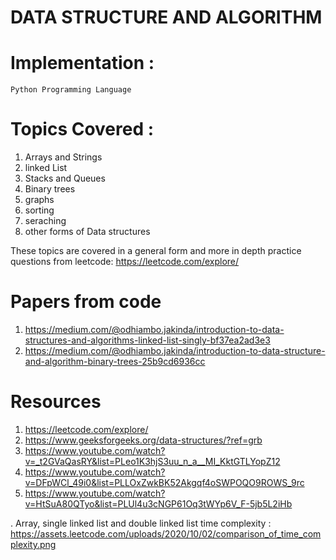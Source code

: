 # DATA STRUCTURE AND ALGORITHM  
# Implementation : 
    Python Programming Language 
# Topics Covered : 
 1. Arrays and Strings 
 2. linked List 
 3. Stacks and Queues 
 4. Binary trees 
 5. graphs 
 6. sorting 
 7. seraching 
 8. other forms of Data structures 

These topics are covered in a general form and more in depth practice questions from leetcode: https://leetcode.com/explore/

# Papers from code 
1. https://medium.com/@odhiambo.jakinda/introduction-to-data-structures-and-algorithms-linked-list-singly-bf37ea2ad3e3
2. https://medium.com/@odhiambo.jakinda/introduction-to-data-structure-and-algorithm-binary-trees-25b9cd6936cc


# Resources 
1. https://leetcode.com/explore/
2. https://www.geeksforgeeks.org/data-structures/?ref=grb
3. https://www.youtube.com/watch?v=_t2GVaQasRY&list=PLeo1K3hjS3uu_n_a__MI_KktGTLYopZ12
4. https://www.youtube.com/watch?v=DFpWCl_49i0&list=PLLOxZwkBK52Akgqf4oSWPOQO9ROWS_9rc
5. https://www.youtube.com/watch?v=HtSuA80QTyo&list=PLUl4u3cNGP61Oq3tWYp6V_F-5jb5L2iHb

. Array, single linked list and double linked list time complexity : https://assets.leetcode.com/uploads/2020/10/02/comparison_of_time_complexity.png